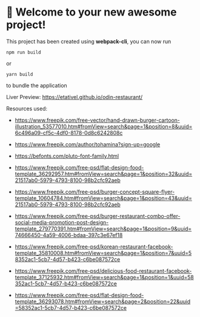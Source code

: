 # 🚀 Welcome to your new awesome project!

This project has been created using **webpack-cli**, you can now run

```
npm run build
```

or

```
yarn build
```

to bundle the application

Liver Preview:
https://etativel.github.io/odin-restaurant/

Resources used:
- https://www.freepik.com/free-vector/hand-drawn-burger-cartoon-illustration_53577010.htm#fromView=search&page=1&position=8&uuid=6c496a09-cf5c-4df0-8178-0d8c6242808c

- https://www.freepik.com/author/tohamina?sign-up=google

- https://befonts.com/pluto-font-family.html

- https://www.freepik.com/free-psd/flat-design-food-template_36292957.htm#fromView=search&page=1&position=32&uuid=21517ab0-5979-4793-8100-98b2cfc92aeb

- https://www.freepik.com/free-psd/burger-concept-square-flyer-template_10604784.htm#fromView=search&page=1&position=43&uuid=21517ab0-5979-4793-8100-98b2cfc92aeb

- https://www.freepik.com/free-psd/burger-restaurant-combo-offer-social-media-promotion-post-design-template_279770391.htm#fromView=search&page=1&position=9&uuid=74666450-4a59-4006-bdaa-397c3e67ef18


- https://www.freepik.com/free-psd/korean-restaurant-facebook-template_35810008.htm#fromView=search&page=1&position=7&uuid=58352ac1-5cb7-4d57-b423-c6be087572ce

- https://www.freepik.com/free-psd/delicious-food-restaurant-facebook-template_37125932.htm#fromView=search&page=1&position=1&uuid=58352ac1-5cb7-4d57-b423-c6be087572ce

- https://www.freepik.com/free-psd/flat-design-food-template_36293078.htm#fromView=search&page=2&position=22&uuid=58352ac1-5cb7-4d57-b423-c6be087572ce